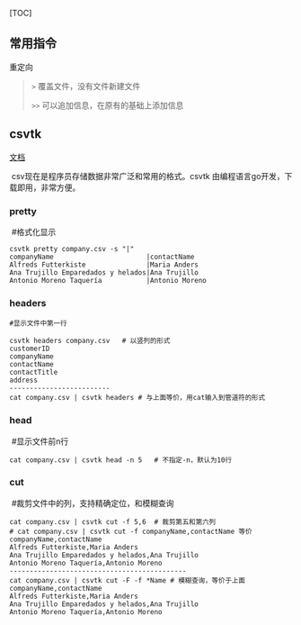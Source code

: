 [TOC]

## 常用指令

重定向

> `>`		覆盖文件，没有文件新建文件
>
> `>>`	   可以追加信息，在原有的基础上添加信息

## csvtk

[文档](https://bioinf.shenwei.me/csvtk/usage/)

​	csv现在是程序员存储数据非常广泛和常用的格式。csvtk 由编程语言go开发，下载即用，非常方便。

### pretty

​	#格式化显示

```shell
csvtk pretty company.csv -s "|"
companyName                       |contactName
Alfreds Futterkiste               |Maria Anders
Ana Trujillo Emparedados y helados|Ana Trujillo
Antonio Moreno Taquería           |Antonio Moreno
```



### headers

 	#显示文件中第一行

```shell
csvtk headers company.csv	# 以竖列的形式
customerID
companyName
contactName
contactTitle
address
-------------------------
cat company.csv | csvtk headers	# 与上面等价，用cat输入到管道符的形式
```

### head

​	#显示文件前n行

```shell
cat company.csv | csvtk head -n 5	# 不指定-n，默认为10行
```

### cut

​	#裁剪文件中的列，支持精确定位，和模糊查询

```shell
cat company.csv | csvtk cut -f 5,6 	# 裁剪第五和第六列
# cat company.csv | csvtk cut -f companyName,contactName 等价
companyName,contactName
Alfreds Futterkiste,Maria Anders
Ana Trujillo Emparedados y helados,Ana Trujillo
Antonio Moreno Taquería,Antonio Moreno
--------------------------------------------
cat company.csv | csvtk cut -F -f *Name	# 模糊查询，等价于上面
companyName,contactName
Alfreds Futterkiste,Maria Anders
Ana Trujillo Emparedados y helados,Ana Trujillo
Antonio Moreno Taquería,Antonio Moreno
```


